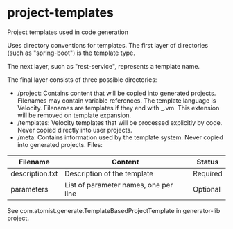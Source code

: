 # project-templates
Project templates used in code generation

Uses directory conventions for templates. The first layer of directories (such as "spring-boot") is the template type.

The next layer, such as "rest-service", represents a template name.

The final layer consists of three possible directories: 
* /project: Contains content that will be copied into generated projects. Filenames may contain variable references. The template language is Velocity.  Filenames are templates if they end with _.vm. This extension will be removed on template expansion.
* /templates: Velocity templates that will be processed explicitly by code. Never copied directly into user projects.
* /meta: Contains information used by the template system. Never copied into generated projects. Files:

| Filename  | Content | Status |
| ------------- | ------------- | ------------- |
| description.txt  | Description of the template  | Required |
| parameters  | List of parameter names, one per line  | Optional |

See com.atomist.generate.TemplateBasedProjectTemplate in generator-lib project.
